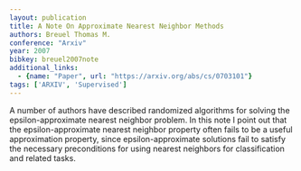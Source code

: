 ```yaml
---
layout: publication
title: A Note On Approximate Nearest Neighbor Methods
authors: Breuel Thomas M.
conference: "Arxiv"
year: 2007
bibkey: breuel2007note
additional_links:
  - {name: "Paper", url: "https://arxiv.org/abs/cs/0703101"}
tags: ['ARXIV', 'Supervised']
---
```

<p>A number of authors have described randomized algorithms for solving
the epsilon-approximate nearest neighbor problem. In this note I point
out that the epsilon-approximate nearest neighbor property often fails
to be a useful approximation property, since epsilon-approximate
solutions fail to satisfy the necessary preconditions for using nearest
neighbors for classification and related tasks.</p>

